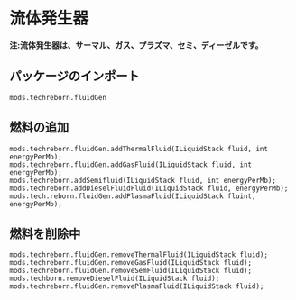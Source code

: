 # 流体発生器
**注:流体発生器は、サーマル、ガス、プラズマ、セミ、ディーゼルです。**
## パッケージのインポート
`mods.techreborn.fluidGen`

## 燃料の追加
```zenscript
mods.techreborn.fluidGen.addThermalFluid(ILiquidStack fluid, int energyPerMb);
mods.techreborn.fluidGen.addGasFluid(ILiquidStack fluid, int energyPerMb);
mods.techreborn.addSemifluid(ILiquidStack fluid, int energyPerMb);
mods.techreborn.addDieselFluidFluid(ILiquidStack fluid, energyPerMb);
mods.tech.reborn.fluidGen.addPlasmaFluid(ILiquidStack fluint, energyPerMb);
```

## 燃料を削除中
```zenscript
mods.techreborn.fluidGen.removeThermalFluid(ILiquidStack fluid);
mods.techreborn.fluidGen.removeGasFluid(ILiquidStack fluid);
mods.techreborn.fluidGen.removeSemFluid(ILiquidStack fluid);
mods.techborn.removeDieselFluid(ILiquidStack fluid);
mods.techreborn.fluidGen.removePlasmaFluid(ILiquidStack fluid);
```